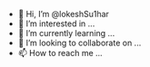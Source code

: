 - 👋 Hi, I’m @lokeshSu1har
- 👀 I’m interested in ...
- 🌱 I’m currently learning ...
- 💞️ I’m looking to collaborate on ...
- 📫 How to reach me ...

<!---
lokeshSu1har/lokeshSu1har is a ✨ special ✨ repository because its `README.md` (this file) appears on your GitHub profile.
You can click the Preview link to take a look at your changes.
--->
